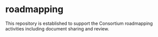 roadmapping
===========

This repository is established to support the Consortium roadmapping activities including document sharing and review.